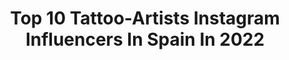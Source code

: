 ---
title: Top 10 Tattoo-Artists Instagram Influencers In Spain In 2022
description: >-
  Find top tattoo-artists Instagram influencers in Spain in 2022. Most popular hashtags: #tattoo #barcelona #inked #makeup.
platform: Instagram
hits: 192
text_top: Identify the most popular Instagram profiles on inBeat.
text_bottom: inBeat holds 192 Instagram influencers like this in Spain for you to connect with.
profiles:
  - username: "blackmermaiid_"
    fullname: >-
      𝕭𝖑𝖆𝖈𝕶 • 𝕸𝖊𝖗𝖒𝖆𝖎𝖉
    bio: >-
      Barcelona 🧜🏻‍♀️🔮 Cats😻Fashion👗Tattoos😷💉 Makeup💄 Travels✈️ Food 🍣 Team @pullandbear 👗 Tattoo Artist @sevenseas_tattoo 😷 Owner @sabbathcultclo 🔮
    location: "Spain"
    followers: 31497
    engagement: 1131
    commentsToLikes: 0.020346
    id: ck8tb53cfub9n0j78ejzsqrkh
    verified: false
    hashtags: "#blonde, #havefun, #tattoed, #goodvibes"
  - username: "ireneuncalart"
    fullname: >-
      Irene Uncal
    bio: >-
      🎬FX Makeup @Inception_Fx Tattoo artist @ultravioleta_infrarrojo_tattoo 🧚🏼‍♀️ⒻⓊⓃⓈⒾⓏⒺⒹ 👨🏻‍🦰 Redophile @ultravioleta_infrarrojo ⬇️Youtube channel⬇️
    location: "Spain"
    followers: 3336
    engagement: 791
    commentsToLikes: 0.164172
    id: ckapaags1vdu40i78gmowsy1t
    verified: false
    hashtags: "#hijasdelmakeup, #fx, #mymakeupsite, #mua"
  - username: "evo_erk"
    fullname: >-
      ERK TATTOOS
    bio: >-
      TATTOO ARTIST 🇪🇸🇨🇭 ‼️AGENDA CERRADA‼️ APERTURA DICIEMBRE @balm_tattoo @tsunami_tattoo_needles @nuclearwhiteink @traciatattoostudio 📲691368112
    location: "Spain"
    followers: 24967
    engagement: 247
    commentsToLikes: 0.065555
    id: ck0tzl33lqpwq0i19y98vnmef
    verified: false
    hashtags: "#forearmtattoo, #art, #tattooideas, #tattooartist"
  - username: "claudiagilabert"
    fullname: >-
      Claudia Gilabert Dolz ♀
    bio: >-
      Tattoo artist @bonitolojusto.ink Owner of @bonitolojusto.estudio claudiagilabertcontacto@gmail.com 📍BCN
    location: "Spain"
    followers: 32625
    engagement: 449
    commentsToLikes: 0.005601
    id: ck5ckry6sxhrt0i115filv75v
    verified: false
    hashtags: "#chandalismo, #hawkersx21buttons, #gecco, #geccoapp"
  - username: "amayratattoo"
    fullname: >-
      𝓐𝓶𝓪𝔂𝓻𝓪
    bio: >-
      Tattoo artist from Tenerife🇮🇨 👇🏾Shop👇🏾
    location: "Spain"
    followers: 65750
    engagement: 576
    commentsToLikes: 0.028078
    id: ck6tobotld5yd0j717hnxact0
    verified: false
    hashtags: "#neotraditionaleurope, #irezunicollective, #skinartmag, #tattoodo"
  - username: "damage_sg"
    fullname: >-
      AlienDoll
    bio: >-
      📍 BARCELLONA 📌 Tattoo Artist @martydamage 📌 Visual Artist 📌 @suicidegirls
    location: "Spain"
    followers: 34709
    engagement: 299
    commentsToLikes: 0.022490
    id: ck0ubfaklefe10i19fn3ub9d3
    verified: false
    hashtags: "#geometric, #black, #tattoos, #tattoo"
  - username: "zrako.animal"
    fullname: >-
      Xavi | Animal Tattoos
    bio: >-
      🌱Vegan Animalist Tattoo Artist 📍Currently in Barcelona 💸Most of tattoo benefits goes to save wildlife🦏 💚Your tattoo can help nature #savinknature
    location: "Spain"
    followers: 7343
    engagement: 533
    commentsToLikes: 0.155503
    id: ckaoypj8aii6m0i7814725xkf
    verified: false
    hashtags: "#veganartist, #veganart, #fanartdrawing, #thebestspaintattooartists"
  - username: "daniluz21"
    fullname: >-
      Daniel luzardo 👽
    bio: >-
      TATTOO ARTIST 📍Barcelona-España 🇻🇪🇪🇸 WHATSAPP: APPOINTMENTS +34653667275
    location: "Spain"
    followers: 120061
    engagement: 312
    commentsToLikes: 0.022286
    id: ck0tyio2zmzls0i190sz5elqw
    verified: false
    hashtags: "#barcelona, #ink, #realistictattoo, #inked"
  - username: "trinukagonzalez"
    fullname: >-
      ✢TRINIDAD✢
    bio: >-
      ❂HANDMADE TATTOO ARTIST❂ ❂DJ EN @AMBIKATRINUKA ※ WE ARE ALL ф й є MUSIC ❂ COTIZACIONES DE TATTOOS SOLAMENTE A Trinukagonzalez@gmail.com
    location: "Spain"
    followers: 22107
    engagement: 209
    commentsToLikes: 0.023690
    id: ck5zkfikhjdxk0i145jxillzt
    verified: false
    hashtags: "#intuition, #oceano, #madera, #oneworld"
  - username: "javierobregon.art"
    fullname: >-
      Javier Obregon
    bio: >-
      •Tattoo Artist• BARCELONA FAMILY ART TATTOO • BioArt - Biomech - Black & Grey - Dark • 📩TATTOO@JAVIEROBREGON.COM📩
    location: "Spain"
    followers: 33982
    engagement: 166
    commentsToLikes: 0.041145
    id: ck5c05w5ssi8c0i11u40bg72b
    verified: false
    hashtags: "#espa, #procreate, #biomechanicaltattoos, #espan"
---
